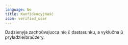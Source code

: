 ```yaml
---
language: be
title: Kanfidencyjnaść
icon: verified_user
---
```


Dadzienyja zachoŭvajucca nie ŭ dastasunku, a vyklučna ŭ pryładzie/braŭzery.
